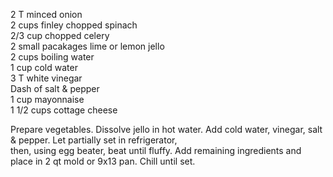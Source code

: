 ---
---

2 T minced onion  
2 cups finley chopped spinach  
2/3 cup chopped celery  
2 small pacakages lime or lemon jello  
2 cups boiling water  
1 cup cold water  
3 T white vinegar  
Dash of salt & pepper  
1 cup mayonnaise  
1 1/2 cups cottage cheese  

Prepare vegetables.  Dissolve jello in hot water.  Add cold water, vinegar, salt & pepper.  Let partially set in refrigerator,  
then, using egg beater, beat until fluffy.  Add remaining ingredients and place in 2 qt mold or 9x13 pan.  Chill until set.
